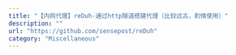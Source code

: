 ```yaml
---
title: "【内网代理】reDuh-通过http隧道搭建代理（比较远古，酌情使用）"
description: ""
url: "https://github.com/sensepost/reDuh"
category: "Miscellaneous"
---
```

